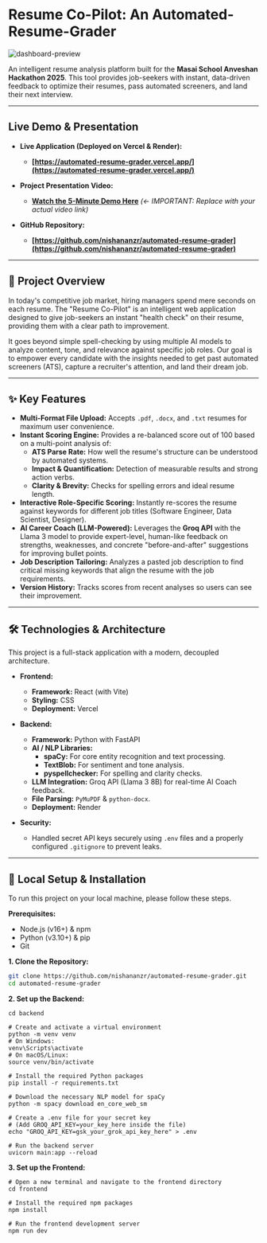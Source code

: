 # Resume Co-Pilot: An Automated-Resume-Grader

![dashboard-preview](https://github.com/user-attachments/assets/8e1d446a-c02c-4ae1-b453-806b5ba0a62f)


An intelligent resume analysis platform built for the **Masai School Anveshan Hackathon 2025**. This tool provides job-seekers with instant, data-driven feedback to optimize their resumes, pass automated screeners, and land their next interview.

---

## Live Demo & Presentation

*   **Live Application (Deployed on Vercel & Render):**
    *   **[https://automated-resume-grader.vercel.app/](https://automated-resume-grader.vercel.app/)**

*   **Project Presentation Video:**
    *   **[Watch the 5-Minute Demo Here](https://your-youtube-or-google-drive-link)** *(<- IMPORTANT: Replace with your actual video link)*

*   **GitHub Repository:**
    *   **[https://github.com/nishananzr/automated-resume-grader](https://github.com/nishananzr/automated-resume-grader)**

---

## 🎯 Project Overview

In today's competitive job market, hiring managers spend mere seconds on each resume. The "Resume Co-Pilot" is an intelligent web application designed to give job-seekers an instant "health check" on their resume, providing them with a clear path to improvement.

It goes beyond simple spell-checking by using multiple AI models to analyze content, tone, and relevance against specific job roles. Our goal is to empower every candidate with the insights needed to get past automated screeners (ATS), capture a recruiter's attention, and land their dream job.

---

## ✨ Key Features

*   **Multi-Format File Upload:** Accepts `.pdf`, `.docx`, and `.txt` resumes for maximum user convenience.
*   **Instant Scoring Engine:** Provides a re-balanced score out of 100 based on a multi-point analysis of:
    *   **ATS Parse Rate:** How well the resume's structure can be understood by automated systems.
    *   **Impact & Quantification:** Detection of measurable results and strong action verbs.
    *   **Clarity & Brevity:** Checks for spelling errors and ideal resume length.
*   **Interactive Role-Specific Scoring:** Instantly re-scores the resume against keywords for different job titles (Software Engineer, Data Scientist, Designer).
*   **AI Career Coach (LLM-Powered):** Leverages the **Groq API** with the Llama 3 model to provide expert-level, human-like feedback on strengths, weaknesses, and concrete "before-and-after" suggestions for improving bullet points.
*   **Job Description Tailoring:** Analyzes a pasted job description to find critical missing keywords that align the resume with the job requirements.
*   **Version History:** Tracks scores from recent analyses so users can see their improvement.

---

## 🛠️ Technologies & Architecture

This project is a full-stack application with a modern, decoupled architecture.

*   **Frontend:**
    *   **Framework:** React (with Vite)
    *   **Styling:** CSS
    *   **Deployment:** Vercel

*   **Backend:**
    *   **Framework:** Python with FastAPI
    *   **AI / NLP Libraries:**
        *   **spaCy:** For core entity recognition and text processing.
        *   **TextBlob:** For sentiment and tone analysis.
        *   **pyspellchecker:** For spelling and clarity checks.
    *   **LLM Integration:** Groq API (Llama 3 8B) for real-time AI Coach feedback.
    *   **File Parsing:** `PyMuPDF` & `python-docx`.
    *   **Deployment:** Render

*   **Security:**
    *   Handled secret API keys securely using `.env` files and a properly configured `.gitignore` to prevent leaks.

---

## 🔧 Local Setup & Installation

To run this project on your local machine, please follow these steps.

**Prerequisites:**
*   Node.js (v16+) & npm
*   Python (v3.10+) & pip
*   Git

**1. Clone the Repository:**
```bash
git clone https://github.com/nishananzr/automated-resume-grader.git
cd automated-resume-grader
```

**2. Set up the Backend:**
```# Navigate to the backend directory
cd backend

# Create and activate a virtual environment
python -m venv venv
# On Windows:
venv\Scripts\activate
# On macOS/Linux:
source venv/bin/activate

# Install the required Python packages
pip install -r requirements.txt

# Download the necessary NLP model for spaCy
python -m spacy download en_core_web_sm

# Create a .env file for your secret key
# (Add GROQ_API_KEY=your_key_here inside the file)
echo "GROQ_API_KEY=gsk_your_grok_api_key_here" > .env

# Run the backend server
uvicorn main:app --reload
```
**3. Set up the Frontend:**
```
# Open a new terminal and navigate to the frontend directory
cd frontend

# Install the required npm packages
npm install

# Run the frontend development server
npm run dev
```

